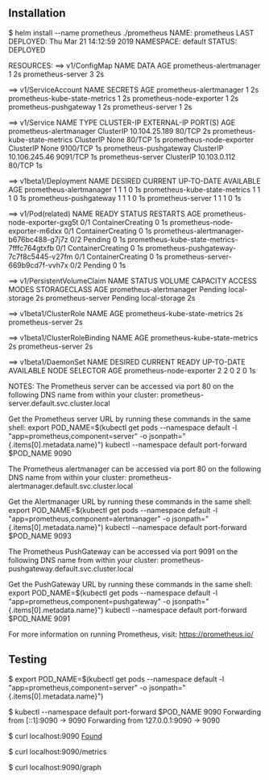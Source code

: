 ## Installation
$ helm install --name prometheus ./prometheus
NAME:   prometheus
LAST DEPLOYED: Thu Mar 21 14:12:59 2019
NAMESPACE: default
STATUS: DEPLOYED

RESOURCES:
==> v1/ConfigMap
NAME                                         DATA  AGE
prometheus-alertmanager  1     2s
prometheus-server        3     2s

==> v1/ServiceAccount
NAME                                               SECRETS  AGE
prometheus-alertmanager        1        2s
prometheus-kube-state-metrics  1        2s
prometheus-node-exporter       1        2s
prometheus-pushgateway         1        2s
prometheus-server              1        2s

==> v1/Service
NAME                                               TYPE       CLUSTER-IP     EXTERNAL-IP  PORT(S)   AGE
prometheus-alertmanager        ClusterIP  10.104.25.189  <none>       80/TCP    2s
prometheus-kube-state-metrics  ClusterIP  None           <none>       80/TCP    1s
prometheus-node-exporter       ClusterIP  None           <none>       9100/TCP  1s
prometheus-pushgateway         ClusterIP  10.106.245.46  <none>       9091/TCP  1s
prometheus-server              ClusterIP  10.103.0.112   <none>       80/TCP    1s

==> v1beta1/Deployment
NAME                                               DESIRED  CURRENT  UP-TO-DATE  AVAILABLE  AGE
prometheus-alertmanager        1        1        1           0          1s
prometheus-kube-state-metrics  1        1        1           0          1s
prometheus-pushgateway         1        1        1           0          1s
prometheus-server              1        1        1           0          1s

==> v1/Pod(related)
NAME                                                             READY  STATUS             RESTARTS  AGE
prometheus-node-exporter-gxg5t               0/1    ContainerCreating  0         1s
prometheus-node-exporter-m6dxx               0/1    ContainerCreating  0         1s
prometheus-alertmanager-b676bc488-g7j7z      0/2    Pending            0         1s
prometheus-kube-state-metrics-7fffc764gtxfb  0/1    ContainerCreating  0         1s
prometheus-pushgateway-7c7f8c5445-v27fm      0/1    ContainerCreating  0         1s
prometheus-server-669b9cd7f-vvh7x            0/2    Pending            0         1s

==> v1/PersistentVolumeClaim
NAME                                         STATUS   VOLUME         CAPACITY  ACCESS MODES  STORAGECLASS  AGE
prometheus-alertmanager  Pending  local-storage  2s
prometheus-server        Pending  local-storage  2s

==> v1beta1/ClusterRole
NAME                                               AGE
prometheus-kube-state-metrics  2s
prometheus-server              2s

==> v1beta1/ClusterRoleBinding
NAME                                               AGE
prometheus-kube-state-metrics  2s
prometheus-server              2s

==> v1beta1/DaemonSet
NAME                                          DESIRED  CURRENT  READY  UP-TO-DATE  AVAILABLE  NODE SELECTOR  AGE
prometheus-node-exporter  2        2        0      2           0          <none>         1s


NOTES:
The Prometheus server can be accessed via port 80 on the following DNS name from within your cluster:
prometheus-server.default.svc.cluster.local


Get the Prometheus server URL by running these commands in the same shell:
  export POD_NAME=$(kubectl get pods --namespace default -l "app=prometheus,component=server" -o jsonpath="{.items[0].metadata.name}")
  kubectl --namespace default port-forward $POD_NAME 9090


The Prometheus alertmanager can be accessed via port 80 on the following DNS name from within your cluster:
prometheus-alertmanager.default.svc.cluster.local


Get the Alertmanager URL by running these commands in the same shell:
  export POD_NAME=$(kubectl get pods --namespace default -l "app=prometheus,component=alertmanager" -o jsonpath="{.items[0].metadata.name}")
  kubectl --namespace default port-forward $POD_NAME 9093


The Prometheus PushGateway can be accessed via port 9091 on the following DNS name from within your cluster:
prometheus-pushgateway.default.svc.cluster.local


Get the PushGateway URL by running these commands in the same shell:
  export POD_NAME=$(kubectl get pods --namespace default -l "app=prometheus,component=pushgateway" -o jsonpath="{.items[0].metadata.name}")
  kubectl --namespace default port-forward $POD_NAME 9091

For more information on running Prometheus, visit:
https://prometheus.io/

## Testing
$ export POD_NAME=$(kubectl get pods --namespace default -l "app=prometheus,component=server" -o jsonpath="{.items[0].metadata.name}")

$ kubectl --namespace default port-forward $POD_NAME 9090
Forwarding from [::1]:9090 -> 9090
Forwarding from 127.0.0.1:9090 -> 9090

$ curl localhost:9090
<a href="/graph">Found</a>

$ curl localhost:9090/metrics

$ curl localhost:9090/graph
